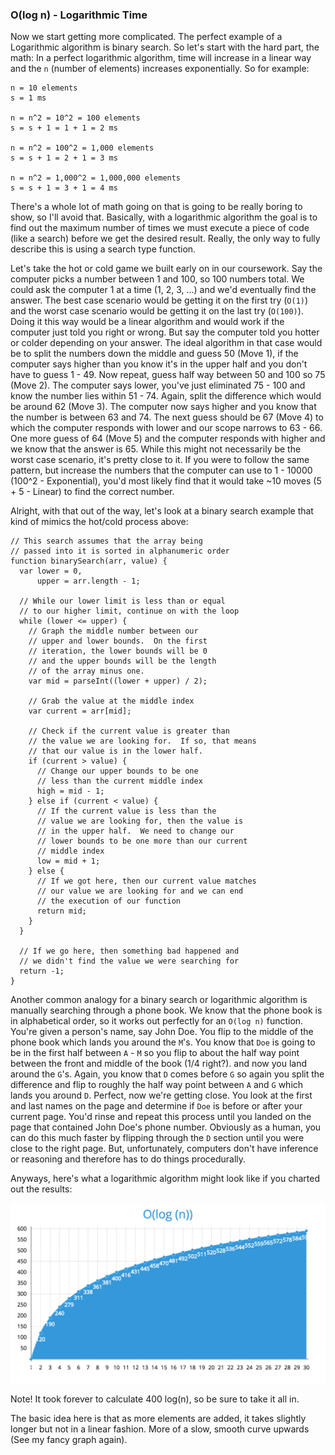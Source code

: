 ### O(log n) - Logarithmic Time

Now we start getting more complicated.  The perfect example of a Logarithmic algorithm is binary search.  So let's start with the hard part, the math:  In a perfect logarithmic algorithm, time will increase in a linear way and the `n` (number of elements) increases exponentially.  So for example:

```
n = 10 elements
s = 1 ms

n = n^2 = 10^2 = 100 elements
s = s + 1 = 1 + 1 = 2 ms

n = n^2 = 100^2 = 1,000 elements
s = s + 1 = 2 + 1 = 3 ms

n = n^2 = 1,000^2 = 1,000,000 elements
s = s + 1 = 3 + 1 = 4 ms
```

There's a whole lot of math going on that is going to be really boring to show, so I'll avoid that.  Basically, with a logarithmic algorithm the goal is to find out the maximum number of times we must execute a piece of code (like a search) before we get the desired result.  Really, the only way to fully describe this is using a search type function.

Let's take the hot or cold game we built early on in our coursework.  Say the computer picks a number between 1 and 100, so 100 numbers total.  We could ask the computer 1 at a time (1, 2, 3, ...) and we'd eventually find the answer.  The best case scenario would be getting it on the first try (`O(1)`) and the worst case scenario would be getting it on the last try (`O(100)`).  Doing it this way would be a linear algorithm and would work if the computer just told you right or wrong.  But say the computer told you hotter or colder depending on your answer.  The ideal algorithm in that case would be to split the numbers down the middle and guess 50 (Move 1), if the computer says higher than you know it's in the upper half and you don't have to guess 1 - 49.  Now repeat, guess half way between 50 and 100 so 75 (Move 2).  The computer says lower, you've just eliminated 75 - 100 and know the number lies within 51 - 74.  Again, split the difference which would be around 62 (Move 3).  The computer now says higher and you know that the number is between 63 and 74.  The next guess should be 67 (Move 4) to which the computer responds with lower and our scope narrows to 63 - 66.  One more guess of 64 (Move 5) and the computer responds with higher and we know that the answer is 65.  While this might not necessarily be the worst case scenario, it's pretty close to it.  If you were to follow the same pattern, but increase the numbers that the computer can use to 1 - 10000 (100^2 - Exponential), you'd most likely find that it would take ~10 moves (5 + 5 - Linear) to find the correct number.

Alright, with that out of the way, let's look at a binary search example that kind of mimics the hot/cold process above:

```
// This search assumes that the array being
// passed into it is sorted in alphanumeric order
function binarySearch(arr, value) {
  var lower = 0,
      upper = arr.length - 1;

  // While our lower limit is less than or equal
  // to our higher limit, continue on with the loop
  while (lower <= upper) {
    // Graph the middle number between our
    // upper and lower bounds.  On the first
    // iteration, the lower bounds will be 0
    // and the upper bounds will be the length
    // of the array minus one.
    var mid = parseInt((lower + upper) / 2);

    // Grab the value at the middle index
    var current = arr[mid];

    // Check if the current value is greater than
    // the value we are looking for.  If so, that means
    // that our value is in the lower half.
    if (current > value) {
      // Change our upper bounds to be one
      // less than the current middle index
      high = mid - 1;
    } else if (current < value) {
      // If the current value is less than the
      // value we are looking for, then the value is
      // in the upper half.  We need to change our
      // lower bounds to be one more than our current
      // middle index
      low = mid + 1;
    } else {
      // If we got here, then our current value matches
      // our value we are looking for and we can end
      // the execution of our function
      return mid;
    }
  }

  // If we go here, then something bad happened and
  // we didn't find the value we were searching for
  return -1;
}
```

Another common analogy for a binary search or logarithmic algorithm is manually searching through a phone book.  We know that the phone book is in alphabetical order, so it works out perfectly for an `O(log n)` function.  You're given a person's name, say John Doe.  You flip to the middle of the phone book which lands you around the `M`'s.  You know that `Doe` is going to be in the first half between `A` - `M` so you flip to about the half way point between the front and middle of the book (1/4 right?). and now you land around the `G`'s.  Again, you know that `D` comes before `G` so again you split the difference and flip to roughly the half way point between `A` and `G` which lands you around `D`.  Perfect, now we're getting close.  You look at the first and last names on the page and determine if `Doe` is before or after your current page.  You'd rinse and repeat this process until you landed on the page that contained John Doe's phone number.  Obviously as a human, you can do this much faster by flipping through the `D` section until you were close to the right page.  But, unfortunately, computers don't have inference or reasoning and therefore has to do things procedurally.

Anyways, here's what a logarithmic algorithm might look like if you charted out the results:

![O(log n) - Logarithmic Time](logarithmic-time.png)

Note!  It took forever to calculate 400 log(n), so be sure to take it all in.

The basic idea here is that as more elements are added, it takes slightly longer but not in a linear fashion.  More of a slow, smooth curve upwards (See my fancy graph again).
